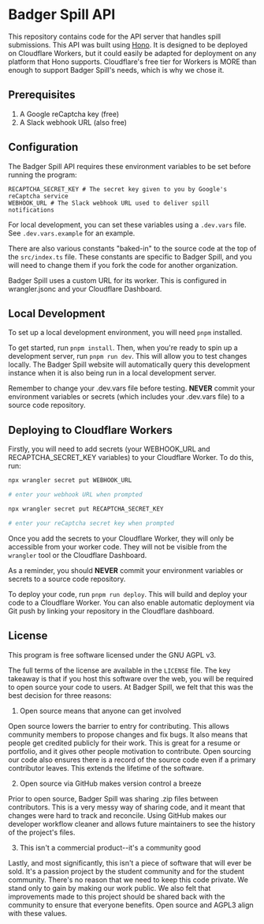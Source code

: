 # Badger Spill API

This repository contains code for the API server that handles spill submissions. This API was built using [Hono](https://hono.dev). It is designed to be deployed on Cloudflare Workers, but it could easily be adapted for deployment on any platform that Hono supports. Cloudflare's free tier for Workers is MORE than enough to support Badger Spill's needs, which is why we chose it.

## Prerequisites

1. A Google reCaptcha key (free)
2. A Slack webhook URL (also free)

## Configuration

The Badger Spill API requires these environment variables to be set before running the program:

```
RECAPTCHA_SECRET_KEY # The secret key given to you by Google's reCaptcha service
WEBHOOK_URL # The Slack webhook URL used to deliver spill notifications
```

For local development, you can set these variables using a ``.dev.vars`` file. See ``.dev.vars.example`` for an example.

There are also various constants "baked-in" to the source code at the top of the ``src/index.ts`` file. These constants are specific to Badger Spill, and you will need to change them if you fork the code for another organization.

Badger Spill uses a custom URL for its worker. This is configured in wrangler.jsonc and your Cloudflare Dashboard.

## Local Development

To set up a local development environment, you will need ``pnpm`` installed.

To get started, run ``pnpm install``. Then, when you're ready to spin up a development server, run ``pnpm run dev``. This will allow you to test changes locally. The Badger Spill website will automatically query this development instance when it is also being run in a local development server.

Remember to change your .dev.vars file before testing. **NEVER** commit your environment variables or secrets (which includes your .dev.vars file) to a source code repository.

## Deploying to Cloudflare Workers

Firstly, you will need to add secrets (your WEBHOOK_URL and RECAPTCHA_SECRET_KEY variables) to your Cloudflare Worker. To do this, run:

```bash
npx wrangler secret put WEBHOOK_URL

# enter your webhook URL when prompted

npx wrangler secret put RECAPTCHA_SECRET_KEY

# enter your reCaptcha secret key when prompted
```

Once you add the secrets to your Cloudflare Worker, they will only be accessible from your worker code. They will not be visible from the ``wrangler`` tool or the Cloudflare Dashboard.

As a reminder, you should **NEVER** commit your environment variables or secrets to a source code repository.

To deploy your code, run ``pnpm run deploy``. This will build and deploy your code to a Cloudflare Worker. You can also enable automatic deployment via Git push by linking your repository in the Cloudflare dashboard.

## License

This program is free software licensed under the GNU AGPL v3.

The full terms of the license are available in the ``LICENSE`` file. The key takeaway is that if you host this software over the web, you will be required to open source your code to users. At Badger Spill, we felt that this was the best decision for three reasons:

1. Open source means that anyone can get involved

Open source lowers the barrier to entry for contributing. This allows community members to propose changes and fix bugs. It also means that people get credited publicly for their work. This is great for a resume or portfolio, and it gives other people motivation to contribute. Open sourcing our code also ensures there is a record of the source code even if a primary contributor leaves. This extends the lifetime of the software.

2. Open source via GitHub makes version control a breeze

Prior to open source, Badger Spill was sharing .zip files between contributors. This is a very messy way of sharing code, and it meant that changes were hard to track and reconcile. Using GitHub makes our developer workflow cleaner and allows future maintainers to see the history of the project's files.

3. This isn't a commercial product--it's a community good

Lastly, and most significantly, this isn't a piece of software that will ever be sold. It's a passion project by the student community and for the student community. There's no reason that we need to keep this code private. We stand only to gain by making our work public. We also felt that improvements made to this project should be shared back with the community to ensure that everyone benefits. Open source and AGPL3 align with these values.
